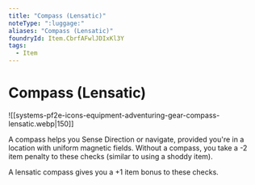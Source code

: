 ```yaml
---
title: "Compass (Lensatic)"
noteType: ":luggage:"
aliases: "Compass (Lensatic)"
foundryId: Item.CbrfAFwlJDIxKl3Y
tags:
  - Item
---
```


# Compass (Lensatic)
![[systems-pf2e-icons-equipment-adventuring-gear-compass-lensatic.webp|150]]

A compass helps you Sense Direction or navigate, provided you're in a location with uniform magnetic fields. Without a compass, you take a -2 item penalty to these checks (similar to using a shoddy item).

A lensatic compass gives you a +1 item bonus to these checks.

